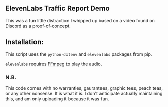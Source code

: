 ## ElevenLabs Traffic Report Demo

This was a fun little distraction I whipped up based on a video found on Discord as a proof-of-concept.

## Installation:

This script uses the ```python-dotenv``` and ```elevenlabs``` packages from pip.

```elevenlabs``` requires [FFmpeg](https://www.ffmpeg.org/download.html) to play the audio.


### N.B.

This code comes with no warranties, gaurantees, graphic tees, peach teas, or any other nonsense. It is what it is. I don't anticipate actually maintaining this, and am only uploading it because it was fun.

